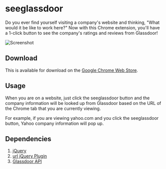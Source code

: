 # seeglassdoor

Do you ever find yourself visiting a company's website and thinking, "What would it be like to work here?" Now with this Chrome extension, you'll have a 1-click button to see the company's ratings and reviews from Glassdoor!

![Screenshot](http://i.imgur.com/QKfT1J9.png)

## Download

This is available for download on the [Google Chrome Web Store](https://chrome.google.com/webstore/detail/seeglassdoor/cgganckkpjppenjelhbimliplciledbb?hl=en&gl=US).

## Usage

When you are on a website, just click the seeglassdoor button and the company information will be looked up from Glassdoor based on the URL of the Chrome tab that you are currently viewing.

For example, if you are viewing yahoo.com and you click the seeglassdoor button, Yahoo company information will pop up.

## Dependencies

1. [jQuery](http://jquery.org/)
2. [url jQuery Plugin](http://plugins.jquery.com/url/)
3. [Glassdoor API](http://www.glassdoor.com/api/companiesApiActions.htm)